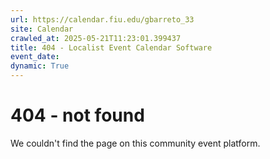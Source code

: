 ```yaml
---
url: https://calendar.fiu.edu/gbarreto_33
site: Calendar
crawled_at: 2025-05-21T11:23:01.399437
title: 404 - Localist Event Calendar Software
event_date: 
dynamic: True
---
```


# 404 - not found
We couldn't find the page on this community event platform.
